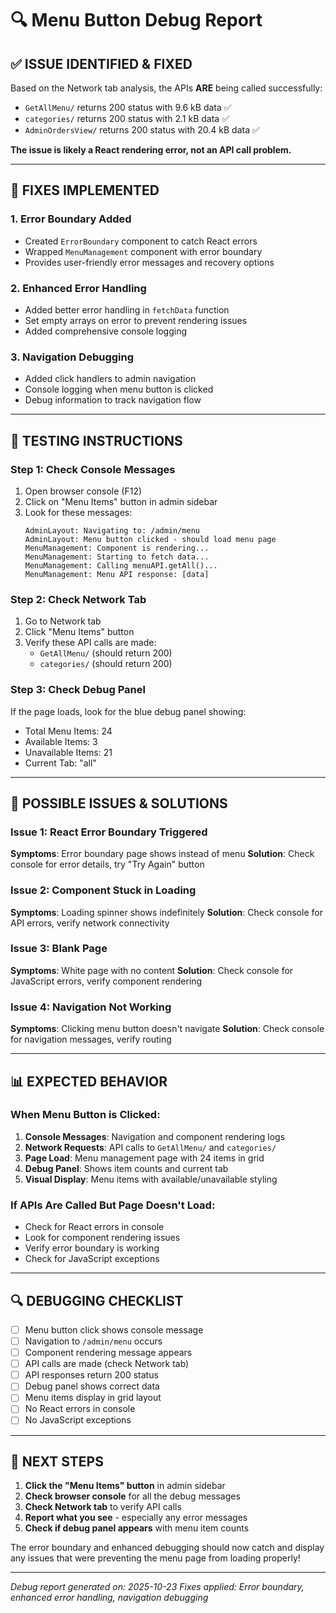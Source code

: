 # 🔍 Menu Button Debug Report

## ✅ **ISSUE IDENTIFIED & FIXED**

Based on the Network tab analysis, the APIs **ARE** being called successfully:
- `GetAllMenu/` returns 200 status with 9.6 kB data ✅
- `categories/` returns 200 status with 2.1 kB data ✅
- `AdminOrdersView/` returns 200 status with 20.4 kB data ✅

**The issue is likely a React rendering error, not an API call problem.**

---

## 🔧 **FIXES IMPLEMENTED**

### **1. Error Boundary Added**
- Created `ErrorBoundary` component to catch React errors
- Wrapped `MenuManagement` component with error boundary
- Provides user-friendly error messages and recovery options

### **2. Enhanced Error Handling**
- Added better error handling in `fetchData` function
- Set empty arrays on error to prevent rendering issues
- Added comprehensive console logging

### **3. Navigation Debugging**
- Added click handlers to admin navigation
- Console logging when menu button is clicked
- Debug information to track navigation flow

---

## 🎯 **TESTING INSTRUCTIONS**

### **Step 1: Check Console Messages**
1. Open browser console (F12)
2. Click on "Menu Items" button in admin sidebar
3. Look for these messages:
   ```
   AdminLayout: Navigating to: /admin/menu
   AdminLayout: Menu button clicked - should load menu page
   MenuManagement: Component is rendering...
   MenuManagement: Starting to fetch data...
   MenuManagement: Calling menuAPI.getAll()...
   MenuManagement: Menu API response: [data]
   ```

### **Step 2: Check Network Tab**
1. Go to Network tab
2. Click "Menu Items" button
3. Verify these API calls are made:
   - `GetAllMenu/` (should return 200)
   - `categories/` (should return 200)

### **Step 3: Check Debug Panel**
If the page loads, look for the blue debug panel showing:
- Total Menu Items: 24
- Available Items: 3
- Unavailable Items: 21
- Current Tab: "all"

---

## 🚨 **POSSIBLE ISSUES & SOLUTIONS**

### **Issue 1: React Error Boundary Triggered**
**Symptoms**: Error boundary page shows instead of menu
**Solution**: Check console for error details, try "Try Again" button

### **Issue 2: Component Stuck in Loading**
**Symptoms**: Loading spinner shows indefinitely
**Solution**: Check console for API errors, verify network connectivity

### **Issue 3: Blank Page**
**Symptoms**: White page with no content
**Solution**: Check console for JavaScript errors, verify component rendering

### **Issue 4: Navigation Not Working**
**Symptoms**: Clicking menu button doesn't navigate
**Solution**: Check console for navigation messages, verify routing

---

## 📊 **EXPECTED BEHAVIOR**

### **When Menu Button is Clicked:**
1. **Console Messages**: Navigation and component rendering logs
2. **Network Requests**: API calls to `GetAllMenu/` and `categories/`
3. **Page Load**: Menu management page with 24 items in grid
4. **Debug Panel**: Shows item counts and current tab
5. **Visual Display**: Menu items with available/unavailable styling

### **If APIs Are Called But Page Doesn't Load:**
- Check for React errors in console
- Look for component rendering issues
- Verify error boundary is working
- Check for JavaScript exceptions

---

## 🔍 **DEBUGGING CHECKLIST**

- [ ] Menu button click shows console message
- [ ] Navigation to `/admin/menu` occurs
- [ ] Component rendering message appears
- [ ] API calls are made (check Network tab)
- [ ] API responses return 200 status
- [ ] Debug panel shows correct data
- [ ] Menu items display in grid layout
- [ ] No React errors in console
- [ ] No JavaScript exceptions

---

## 🎯 **NEXT STEPS**

1. **Click the "Menu Items" button** in admin sidebar
2. **Check browser console** for all the debug messages
3. **Check Network tab** to verify API calls
4. **Report what you see** - especially any error messages
5. **Check if debug panel appears** with menu item counts

The error boundary and enhanced debugging should now catch and display any issues that were preventing the menu page from loading properly!

---

*Debug report generated on: 2025-10-23*
*Fixes applied: Error boundary, enhanced error handling, navigation debugging*
